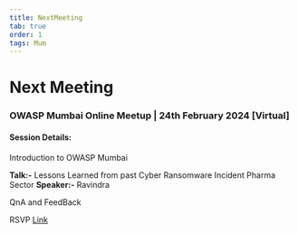 ```yaml
---
title: NextMeeting
tab: true
order: 1
tags: Mum
---
```


# **Next Meeting**

### OWASP Mumbai Online Meetup | 24th February 2024 [Virtual]

#### Session Details:

Introduction to OWASP Mumbai

**Talk:-** Lessons Learned from past Cyber Ransomware Incident Pharma Sector
**Speaker:-**  Ravindra

QnA and FeedBack


RSVP [Link](https://www.meetup.com/owasp-mumbai-chapter/events/299130426/)
